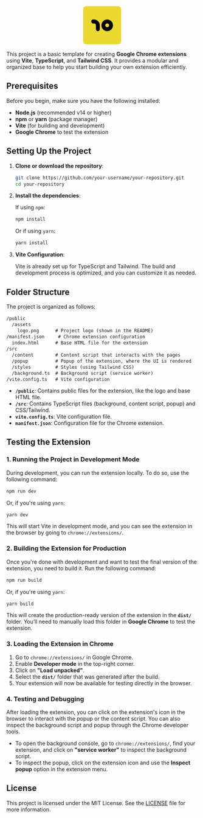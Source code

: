 <div align="center">
  <img src="public/assets/logo.png" alt="Project Logo" style="border-radius: 8px;" width="100" />
</div>

This project is a basic template for creating **Google Chrome extensions** using **Vite**, **TypeScript**, and **Tailwind CSS**. It provides a modular and organized base to help you start building your own extension efficiently.

## Prerequisites

Before you begin, make sure you have the following installed:

- **Node.js** (recommended v14 or higher)
- **npm** or **yarn** (package manager)
- **Vite** (for building and development)
- **Google Chrome** to test the extension

## Setting Up the Project

1. **Clone or download the repository**:

   ```bash
   git clone https://github.com/your-username/your-repository.git
   cd your-repository
   ```

2. **Install the dependencies**:

   If using `npm`:

   ```bash
   npm install
   ```

   Or if using `yarn`:

   ```bash
   yarn install
   ```

3. **Vite Configuration**:
   
   Vite is already set up for TypeScript and Tailwind. The build and development process is optimized, and you can customize it as needed.

## Folder Structure

The project is organized as follows:

```
/public
  /assets
    logo.png      # Project logo (shown in the README)
/manifest.json     # Chrome extension configuration
  index.html      # Base HTML file for the extension
/src
  /content        # Content script that interacts with the pages
  /popup          # Popup of the extension, where the UI is rendered
  /styles         # Styles (using Tailwind CSS)
  /background.ts  # Background script (service worker)
/vite.config.ts   # Vite configuration

```

- **`/public`**: Contains public files for the extension, like the logo and base HTML file.
- **`/src`**: Contains TypeScript files (background, content script, popup) and CSS/Tailwind.
- **`vite.config.ts`**: Vite configuration file.
- **`manifest.json`**: Configuration file for the Chrome extension.

## Testing the Extension

### 1. **Running the Project in Development Mode**

During development, you can run the extension locally. To do so, use the following command:

```bash
npm run dev
```

Or, if you're using `yarn`:

```bash
yarn dev
```

This will start Vite in development mode, and you can see the extension in the browser by going to `chrome://extensions/`.

### 2. **Building the Extension for Production**

Once you're done with development and want to test the final version of the extension, you need to build it. Run the following command:

```bash
npm run build
```

Or, if you're using `yarn`:

```bash
yarn build
```

This will create the production-ready version of the extension in the **`dist/`** folder. You’ll need to manually load this folder in **Google Chrome** to test the extension.

### 3. **Loading the Extension in Chrome**

1. Go to `chrome://extensions/` in Google Chrome.
2. Enable **Developer mode** in the top-right corner.
3. Click on **"Load unpacked"**.
4. Select the **`dist/`** folder that was generated after the build.
5. Your extension will now be available for testing directly in the browser.

### 4. **Testing and Debugging**

After loading the extension, you can click on the extension's icon in the browser to interact with the popup or the content script. You can also inspect the background script and popup through the Chrome developer tools.

- To open the background console, go to `chrome://extensions/`, find your extension, and click on **"service worker"** to inspect the background script.
- To inspect the popup, click on the extension icon and use the **Inspect popup** option in the extension menu.

## License

This project is licensed under the MIT License. See the [LICENSE](LICENSE) file for more information.